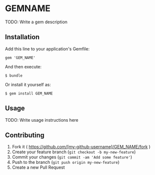 # GEMNAME

TODO: Write a gem description

## Installation

Add this line to your application's Gemfile:

    gem 'GEM_NAME'

And then execute:

    $ bundle

Or install it yourself as:

    $ gem install GEM_NAME

## Usage

TODO: Write usage instructions here

## Contributing

1. Fork it ( https://github.com/[my-github-username]/GEM_NAME/fork )
2. Create your feature branch (`git checkout -b my-new-feature`)
3. Commit your changes (`git commit -am 'Add some feature'`)
4. Push to the branch (`git push origin my-new-feature`)
5. Create a new Pull Request
